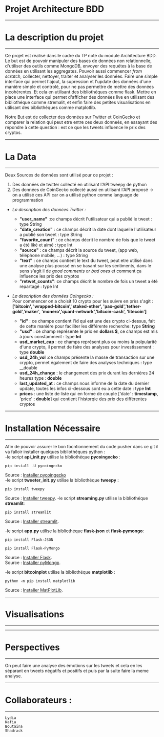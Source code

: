 # Projet Architecture BDD
---------------------------------------------------------------
# La description du projet
---------------------------------------------------------------
Ce projet est réalisé dans le cadre du TP noté du module Architecture BDD.
Le but est de pouvoir manipuler des bases de données non relationnelle, d'utiliser des outils comme MongoDB, envoyer des requétes à la base de données en utilisant les aggregates. Pouvoir aussi commencer _from scratch_, collecter, nettoyer, traiter et analyser les données.
Faire une simple interface qui permet l'ajout, la supression et l'update des données d'une maniére simple et controlé, pour ne pas permettre de mettre des données incohérentes. Et cela en utilisant des bibliothéques comme flask.
Mettre en place une interface qui permet d'afficher des données live en utilisant des bibliothéque comme stremalit, et enfin faire des petites visualisations en utilisant des bibliothéques comme matplotlib.

Notre But est de collecter des données sur Twitter et CoinGecko et comparer la relation qui peut etre entre ces deux donneés, en essayant des répondre à cette question : est ce que les tweets influence le prix des cryptos.  

---------------------------------------------------------------
# La Data
---------------------------------------------------------------
Deux Sources de données sont utilisé pour ce projet : 
1. Des données de twitter collecté en utilisant l'API tweepy de python
2. Des données de CoinGecko collecté aussi en utilisant l'API proposé
-> on a utilisé ces API car on a utilisé python comme language de programmation
- _La description des données Twitter :_  
    - __"user_name"__ :ce champs décrit l'utilisateur qui a publié le tweet : type String
    - __"date_creation"__ : ce champs décrit la date dont laquelle l'utilisateur a publié son tweet : type String
    - __"favorite_count"__ : ce champs décrit le nombre de fois que le tweet a été liké et aimé : type Int
    - __"source"__ : ce champs décrit la source du tweet, (app web, téléphone mobile, ...) : type String
    - __"text"__ : ce champs contient le text du tweet, peut etre utilisé dans une analyse plus poussé en se basant sur les sentiments, dans le sens s'agit il de _good comments or bad ones_ et comment ça influence les prix des cryptos
    - __"retwet_counts"__: ce champs décrit le nombre de fois un tweet a été repartagé : type Int

- _La description des données Coingecko :_  
Pour commencer on a choisit 10 crypto pour les suivre en près s'agit :  
    __['bitcoin', 'wrapped-bitcoin','staked-ether', 'pax-gold','tether-gold','maker', 'monero','quant-network','bitcoin-cash', 'litecoin']__
    - __"id"__ : ce champs contient l'id qui est une des crypto ci-dessus, fait de cette maniére pour faciliter les différente recherche: type __String__
    - __"usd"__ : ce champ représente le prix en __dollars $__, ce champs est mis à jours constamment : type __Int__
    - __usd_market_cap__ : ce champs représent plus ou moins la polpularité d'une crypto, il permet de faire des analyses pour investissement : type __double__
    - __usd_24h_vol__ :ce champs présente la masse de transaction sur une crypto, permet également de faire des analyses techniques : type __double
    - __usd_24h_change__ : le changement des prix durant les derniéres 24 heures type : __double__
    - __last_updated_at__ : ce champs nous informe de la date du dernier update, toutes les infos ci-dessous sont eu a cette date : type __Int__
    - __prices__ : une liste de liste qui en forme de couple ['date' : __timestamp__, 'price' : __double__] qui contient l'historqie des prix des différentes cryptos
 
---------------------------------------------------------------
# Installation Nécessaire
---------------------------------------------------------------
Afin de pouvoir assurer le bon focntionnement du code pusher dans ce git il va falloir installer quelques bibliothéques python :  
-le script __api_init.py__ utilise la bibliothéque __pycoingecko__ :  
``` 
pip install -U pycoingecko
```  

Source : [Installer pycoingecko](https://pypi.org/project/pycoingecko/)   
-le script __tweeter_init.py__ utilise la bibliothéque __tweepy__ :  

``` 
pip install tweepy
```  
Source : [Installer tweepy](https://docs.tweepy.org/en/stable/install.html). 
-le script __streaming.py__ utilise la bibliothéque __streamlit__:  
```
pip install streamlit
```
Source : [Installer streamlit](https://docs.streamlit.io/library/get-started/installation). 
 
-le script __app.py__ utilise la bibliothéque __flask-json__ et __flask-pymongo__:  
```
pip install Flask-JSON

pip install Flask-PyMongo
```
Source : [Installer Flask](https://pypi.org/project/Flask-JSON/).   
Source : [Installer pyMongo](https://pypi.org/project/Flask-PyMongo/).

-le script __bitcoinplot__ utilise la bibliothéque __matplotlib__ :  
```
python -m pip install matplotlib
```
Source : [Installer MatPlotLib](https://matplotlib.org/stable/users/installing/index.html). 

---------------------------------------------------------------
# Visualisations
---------------------------------------------------------------

---------------------------------------------------------------
# Perspectives
---------------------------------------------------------------
On peut faire une analyse des émotions sur les tweets et cela en les séparant en tweets négatifs et positifs et puis par la suite faire la meme analyse.  

---------------------------------------------------------------
# Collaborateurs : 
---------------------------------------------------------------
    Lydia 
    Kafia 
    Boutaina 
    Shadrack
